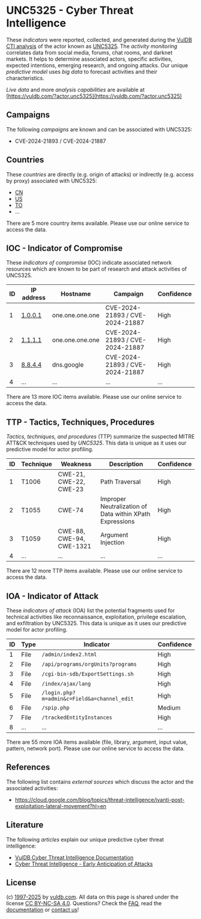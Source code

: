 # UNC5325 - Cyber Threat Intelligence

These _indicators_ were reported, collected, and generated during the [VulDB CTI analysis](https://vuldb.com/?kb.cti) of the actor known as [UNC5325](https://vuldb.com/?actor.unc5325). The _activity monitoring_ correlates data from social media, forums, chat rooms, and darknet markets. It helps to determine associated actors, specific activities, expected intentions, emerging research, and ongoing attacks. Our unique _predictive model_ uses _big data_ to forecast activities and their characteristics.

_Live data_ and more _analysis capabilities_ are available at [https://vuldb.com/?actor.unc5325](https://vuldb.com/?actor.unc5325)

## Campaigns

The following _campaigns_ are known and can be associated with UNC5325:

* CVE-2024-21893 / CVE-2024-21887

## Countries

These _countries_ are directly (e.g. origin of attacks) or indirectly (e.g. access by proxy) associated with UNC5325:

* [CN](https://vuldb.com/?country.cn)
* [US](https://vuldb.com/?country.us)
* [TO](https://vuldb.com/?country.to)
* ...

There are 5 more country items available. Please use our online service to access the data.

## IOC - Indicator of Compromise

These _indicators of compromise_ (IOC) indicate associated network resources which are known to be part of research and attack activities of UNC5325.

ID | IP address | Hostname | Campaign | Confidence
-- | ---------- | -------- | -------- | ----------
1 | [1.0.0.1](https://vuldb.com/?ip.1.0.0.1) | one.one.one.one | CVE-2024-21893 / CVE-2024-21887 | High
2 | [1.1.1.1](https://vuldb.com/?ip.1.1.1.1) | one.one.one.one | CVE-2024-21893 / CVE-2024-21887 | High
3 | [8.8.4.4](https://vuldb.com/?ip.8.8.4.4) | dns.google | CVE-2024-21893 / CVE-2024-21887 | High
4 | ... | ... | ... | ...

There are 13 more IOC items available. Please use our online service to access the data.

## TTP - Tactics, Techniques, Procedures

_Tactics, techniques, and procedures_ (TTP) summarize the suspected MITRE ATT&CK techniques used by _UNC5325_. This data is unique as it uses our predictive model for actor profiling.

ID | Technique | Weakness | Description | Confidence
-- | --------- | -------- | ----------- | ----------
1 | T1006 | CWE-21, CWE-22, CWE-23 | Path Traversal | High
2 | T1055 | CWE-74 | Improper Neutralization of Data within XPath Expressions | High
3 | T1059 | CWE-88, CWE-94, CWE-1321 | Argument Injection | High
4 | ... | ... | ... | ...

There are 12 more TTP items available. Please use our online service to access the data.

## IOA - Indicator of Attack

These _indicators of attack_ (IOA) list the potential fragments used for technical activities like reconnaissance, exploitation, privilege escalation, and exfiltration by UNC5325. This data is unique as it uses our predictive model for actor profiling.

ID | Type | Indicator | Confidence
-- | ---- | --------- | ----------
1 | File | `/admin/index2.html` | High
2 | File | `/api/programs/orgUnits?programs` | High
3 | File | `/cgi-bin-sdb/ExportSettings.sh` | High
4 | File | `/index/ajax/lang` | High
5 | File | `/login.php?m=admin&c=Field&a=channel_edit` | High
6 | File | `/spip.php` | Medium
7 | File | `/trackedEntityInstances` | High
8 | ... | ... | ...

There are 55 more IOA items available (file, library, argument, input value, pattern, network port). Please use our online service to access the data.

## References

The following list contains _external sources_ which discuss the actor and the associated activities:

* https://cloud.google.com/blog/topics/threat-intelligence/ivanti-post-exploitation-lateral-movement?hl=en

## Literature

The following _articles_ explain our unique predictive cyber threat intelligence:

* [VulDB Cyber Threat Intelligence Documentation](https://vuldb.com/?kb.cti)
* [Cyber Threat Intelligence - Early Anticipation of Attacks](https://www.scip.ch/en/?labs.20201022)

## License

(c) [1997-2025](https://vuldb.com/?kb.changelog) by [vuldb.com](https://vuldb.com/?kb.about). All data on this page is shared under the license [CC BY-NC-SA 4.0](https://creativecommons.org/licenses/by-nc-sa/4.0/). Questions? Check the [FAQ](https://vuldb.com/?kb.faq), read the [documentation](https://vuldb.com/?kb) or [contact us](https://vuldb.com/?contact)!

